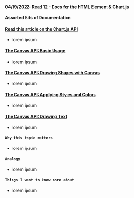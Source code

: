 #### 04/19/2022: Read 12 - Docs for the HTML <canvas> Element & Chart.js

#### Assorted Bits of Documentation
  
#### [Read this article on the Chart.js API](https://www.webdesignerdepot.com/2013/11/easily-create-stunning-animated-charts-with-chart-js/)
  * lorem ipsum
  
#### [The Canvas API: Basic Usage](https://developer.mozilla.org/en-US/docs/Web/API/Canvas_API/Tutorial/Basic_usage)
* lorem ipsum
    
#### [The Canvas API: Drawing Shapes with Canvas](https://developer.mozilla.org/en-US/docs/Web/API/Canvas_API/Tutorial/Drawing_shapes) 
* lorem ipsum
    
#### [The Canvas API: Applying Styles and Colors](https://developer.mozilla.org/en-US/docs/Web/API/Canvas_API/Tutorial/Applying_styles_and_colors)
* lorem ipsum
    
#### [The Canvas API: Drawing Text](https://developer.mozilla.org/en-US/docs/Web/API/Canvas_API/Tutorial/Drawing_text)
* lorem ipsum
    
#### `Why this topic matters`
* lorem ipsum
    
#### `Analogy `
* lorem ipsum
        
#### `Things I want to know more about`
* lorem ipsum
